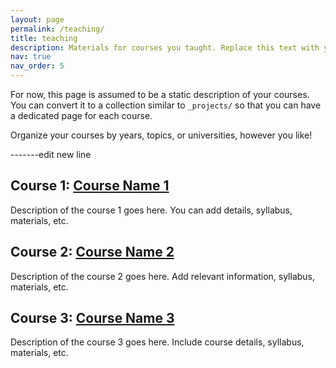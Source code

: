 ```yaml
---
layout: page
permalink: /teaching/
title: teaching
description: Materials for courses you taught. Replace this text with your description.
nav: true
nav_order: 5
---
```


For now, this page is assumed to be a static description of your courses. You can convert it to a collection similar to `_projects/` so that you can have a dedicated page for each course.

Organize your courses by years, topics, or universities, however you like!

-------edit new line
## Course 1: [Course Name 1](link-to-course-1)
Description of the course 1 goes here. You can add details, syllabus, materials, etc.

## Course 2: [Course Name 2](link-to-course-2)
Description of the course 2 goes here. Add relevant information, syllabus, materials, etc.

## Course 3: [Course Name 3](link-to-course-3)
Description of the course 3 goes here. Include course details, syllabus, materials, etc.
